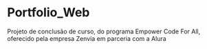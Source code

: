 # Portfolio_Web
Projeto de conclusão de curso, do programa Empower Code For All, oferecido pela empresa Zenvia em parceria com a Alura
